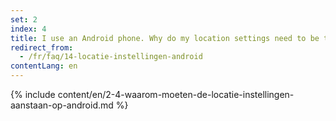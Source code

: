 ```yaml
---
set: 2
index: 4
title: I use an Android phone. Why do my location settings need to be turned on?
redirect_from: 
  - /fr/faq/14-locatie-instellingen-android
contentLang: en
---
```

{% include content/en/2-4-waarom-moeten-de-locatie-instellingen-aanstaan-op-android.md %}

